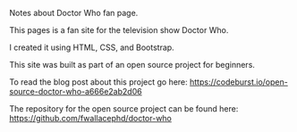 Notes about Doctor Who fan page.

This pages is a fan site for the television show Doctor Who.

I created it using HTML, CSS, and Bootstrap.

This site was built as part of an open source project for beginners.

To read the blog post about this project go here:
https://codeburst.io/open-source-doctor-who-a666e2ab2d06

The repository for the open source project can be found here:
https://github.com/fwallacephd/doctor-who
